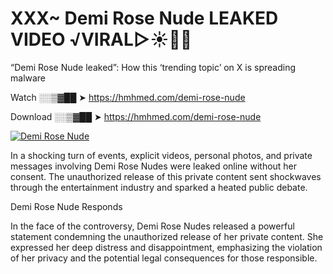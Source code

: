 # XXX~ Demi Rose Nude LEAKED VIDEO ️√VIRAL▷☀️👄💥

“Demi Rose Nude leaked”: How this ‘trending topic’ on X is spreading malware

Watch ░░▒▓██ ➤ https://hmhmed.com/demi-rose-nude

Download ░░▒▓██ ➤ https://hmhmed.com/demi-rose-nude

[![Demi Rose Nude](https://i.imgur.com/dJHk4Zq.gif)](https://hmhmed.com/demi-rose-nude)

In a shocking turn of events, explicit videos, personal photos, and private messages involving Demi Rose Nudes were leaked online without her consent. The unauthorized release of this private content sent shockwaves through the entertainment industry and sparked a heated public debate.

Demi Rose Nude Responds

In the face of the controversy, Demi Rose Nudes released a powerful statement condemning the unauthorized release of her private content. She expressed her deep distress and disappointment, emphasizing the violation of her privacy and the potential legal consequences for those responsible.